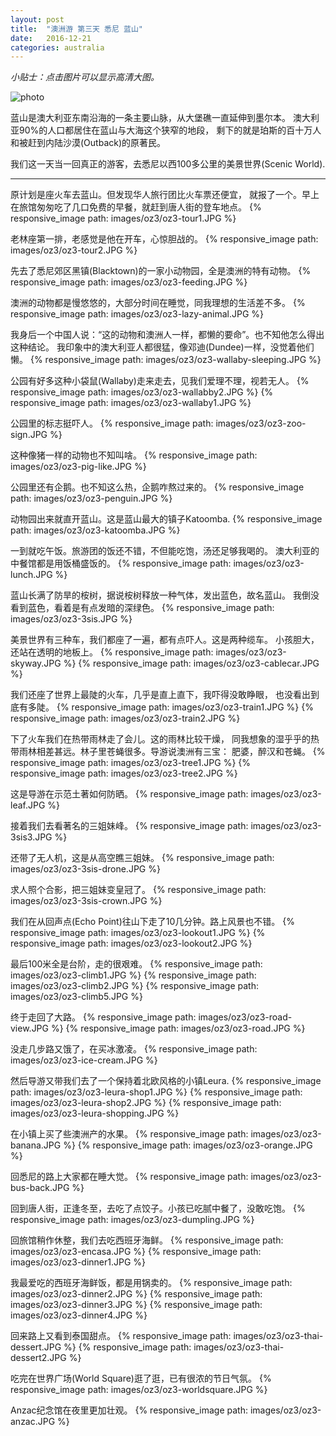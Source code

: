 ```yaml
---
layout: post
title:  "澳洲游 第三天 悉尼 蓝山"
date:   2016-12-21
categories: australia
---
```


*小贴士：点击图片可以显示高清大图。*
 
![photo]({{site.url}}/images/oz3/oz3-3sis2.JPG)

蓝山是澳大利亚东南沿海的一条主要山脉，从大堡礁一直延伸到墨尔本。
澳大利亚90%的人口都居住在蓝山与大海这个狭窄的地段，
剩下的就是珀斯的百十万人和被赶到内陆沙漠(Outback)的原著民。

我们这一天当一回真正的游客，去悉尼以西100多公里的美景世界(Scenic World).

----------------------- 

原计划是座火车去蓝山。但发现华人旅行团比火车票还便宜，
就报了一个。早上在旅馆匆匆吃了几口免费的早餐，就赶到唐人街的登车地点。
{% responsive_image path: images/oz3/oz3-tour1.JPG %}

老林座第一排，老感觉是他在开车，心惊胆战的。
{% responsive_image path: images/oz3/oz3-tour2.JPG %}

先去了悉尼郊区黑镇(Blacktown)的一家小动物园，全是澳洲的特有动物。
{% responsive_image path: images/oz3/oz3-feeding.JPG %}

澳洲的动物都是慢悠悠的，大部分时间在睡觉，同我理想的生活差不多。
{% responsive_image path: images/oz3/oz3-lazy-animal.JPG %}

我身后一个中国人说：“这的动物和澳洲人一样，都懒的要命”。也不知他怎么得出这种结论。
我印象中的澳大利亚人都很猛，像邓迪(Dundee)一样，没觉着他们懒。
{% responsive_image path: images/oz3/oz3-wallaby-sleeping.JPG %}

公园有好多这种小袋鼠(Wallaby)走来走去，见我们爱理不理，视若无人。
{% responsive_image path: images/oz3/oz3-wallabby2.JPG %}
{% responsive_image path: images/oz3/oz3-wallaby1.JPG %}

公园里的标志挺吓人。
{% responsive_image path: images/oz3/oz3-zoo-sign.JPG %}

这种像猪一样的动物也不知叫啥。
{% responsive_image path: images/oz3/oz3-pig-like.JPG %}

公园里还有企鹅。也不知这么热，企鹅咋熬过来的。
{% responsive_image path: images/oz3/oz3-penguin.JPG %}

动物园出来就直开蓝山。这是蓝山最大的镇子Katoomba.
{% responsive_image path: images/oz3/oz3-katoomba.JPG %}

一到就吃午饭。旅游团的饭还不错，不但能吃饱，汤还足够我喝的。
澳大利亚的中餐馆都是用饭桶盛饭的。
{% responsive_image path: images/oz3/oz3-lunch.JPG %}

蓝山长满了防旱的桉树，据说桉树释放一种气体，发出蓝色，故名蓝山。
我倒没看到蓝色，看着是有点发暗的深绿色。
{% responsive_image path: images/oz3/oz3-3sis.JPG %}

美景世界有三种车，我们都座了一遍，都有点吓人。这是两种缆车。
小孩胆大，还站在透明的地板上。
{% responsive_image path: images/oz3/oz3-skyway.JPG %}
{% responsive_image path: images/oz3/oz3-cablecar.JPG %}

我们还座了世界上最陡的火车，几乎是直上直下，我吓得没敢睁眼，
也没看出到底有多陡。
{% responsive_image path: images/oz3/oz3-train1.JPG %}
{% responsive_image path: images/oz3/oz3-train2.JPG %}

下了火车我们在热带雨林走了会儿。这的雨林比较干燥，
同我想象的湿乎乎的热带雨林相差甚远。林子里苍蝇很多。导游说澳洲有三宝：
肥婆，醉汉和苍蝇。
{% responsive_image path: images/oz3/oz3-tree1.JPG %}
{% responsive_image path: images/oz3/oz3-tree2.JPG %}

这是导游在示范土著如何防晒。
{% responsive_image path: images/oz3/oz3-leaf.JPG %}

接着我们去看著名的三姐妹峰。
{% responsive_image path: images/oz3/oz3-3sis3.JPG %}

还带了无人机，这是从高空瞧三姐妹。
{% responsive_image path: images/oz3/oz3-3sis-drone.JPG %}

求人照个合影，把三姐妹变皇冠了。
{% responsive_image path: images/oz3/oz3-3sis-crown.JPG %}

我们在从回声点(Echo Point)往山下走了10几分钟。路上风景也不错。
{% responsive_image path: images/oz3/oz3-lookout1.JPG %}
{% responsive_image path: images/oz3/oz3-lookout2.JPG %}

最后100米全是台阶，走的很艰难。
{% responsive_image path: images/oz3/oz3-climb1.JPG %}
{% responsive_image path: images/oz3/oz3-climb2.JPG %}
{% responsive_image path: images/oz3/oz3-climb5.JPG %}

终于走回了大路。
{% responsive_image path: images/oz3/oz3-road-view.JPG %}
{% responsive_image path: images/oz3/oz3-road.JPG %}

没走几步路又饿了，在买冰激凌。
{% responsive_image path: images/oz3/oz3-ice-cream.JPG %}

然后导游又带我们去了一个保持着北欧风格的小镇Leura.
{% responsive_image path: images/oz3/oz3-leura-shop1.JPG %}
{% responsive_image path: images/oz3/oz3-leura-shop2.JPG %}
{% responsive_image path: images/oz3/oz3-leura-shopping.JPG %}

在小镇上买了些澳洲产的水果。
{% responsive_image path: images/oz3/oz3-banana.JPG %}
{% responsive_image path: images/oz3/oz3-orange.JPG %}

回悉尼的路上大家都在睡大觉。
{% responsive_image path: images/oz3/oz3-bus-back.JPG %}

回到唐人街，正逢冬至，去吃了点饺子。小孩已吃腻中餐了，没敢吃饱。
{% responsive_image path: images/oz3/oz3-dumpling.JPG %}

回旅馆稍作休整，我们去吃西班牙海鲜。
{% responsive_image path: images/oz3/oz3-encasa.JPG %}
{% responsive_image path: images/oz3/oz3-dinner1.JPG %}

我最爱吃的西班牙海鲜饭，都是用锅卖的。
{% responsive_image path: images/oz3/oz3-dinner2.JPG %}
{% responsive_image path: images/oz3/oz3-dinner3.JPG %}
{% responsive_image path: images/oz3/oz3-dinner4.JPG %}

回来路上又看到泰国甜点。
{% responsive_image path: images/oz3/oz3-thai-dessert.JPG %}
{% responsive_image path: images/oz3/oz3-thai-dessert2.JPG %}

吃完在世界广场(World Square)逛了逛，已有很浓的节日气氛。
{% responsive_image path: images/oz3/oz3-worldsquare.JPG %}

Anzac纪念馆在夜里更加壮观。
{% responsive_image path: images/oz3/oz3-anzac.JPG %}







